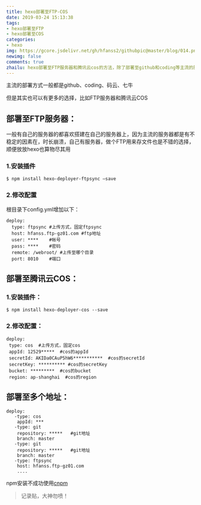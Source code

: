 ```yaml
---
title: hexo部署至FTP-COS
date: 2019-03-24 15:13:38
tags: 
- hexo部署至FTP
- hexo部署至COS
categories: 
- hexo
img: https://gcore.jsdelivr.net/gh/hfanss2/githubpic@master/blog/014.png
newimg: false
comments: true
zhailu: hexo部署至FTP服务器和腾讯云cos的方法，除了部署至github和coding等主流的服务器上，还可以有更多的选择
---
```


主流的部署方式一般都是github、coding、码云、七牛

但是其实也可以有更多的选择，比如FTP服务器和腾讯云COS

## 部署至FTP服务器：

一般有自己的服务器的都喜欢搭建在自己的服务器上，因为主流的服务器都是有不稳定的因素在，时长崩溃，自己有服务器，做个FTP用来存文件也是不错的选择，顺便放放hexo也算物尽其用

### 1.安装插件

```
$ npm install hexo-deployer-ftpsync –save
```

### 2.修改配置

根目录下config.yml增加以下：

```
deploy:
  type: ftpsync #上传方式，固定ftpsync
  host: hfanss.ftp-gz01.com #ftp地址
  user: ****	#帐号
  pass: ****	#密码
  remote: /webroot/ #上传至哪个目录
  port: 8010	#端口
```

## 部署至腾讯云COS：

### 1.安装插件：

```
$ npm install hexo-deployer-cos --save
```

### 2.修改配置：

```
deploy:
 type: cos	#上传方式，固定cos
 appId: 12529*****  #cos的appId
 secretId: AKIDa0CAuP5hW6***********  #cos的secretId
 secretKey: ********** #cos的secretKey
 bucket: *********  #cos的bucket
 region: ap-shanghai  #cos的region
```

## 部署至多个地址：

```
deploy:
   -type: cos
    appId: ***
   -type: git
    repository: *****   #git地址 
  	branch: master
   -type: git
    repository: *****   #git地址 
  	branch: master
   -type: ftpsync
    host: hfanss.ftp-gz01.com
    ....
```

npm安装不成功使用[cnpm](https://hfanss.com/2019/hexo%E4%BD%BF%E7%94%A8%E6%B7%98%E5%AE%9D%E9%95%9C%E5%83%8FCNPM%E5%AE%89%E8%A3%85%E6%8F%92%E4%BB%B6.html)

> 记录贴，大神勿喷！